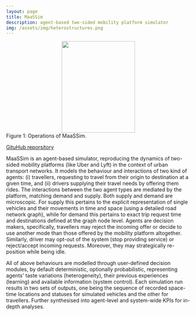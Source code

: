 ```yaml
---
layout: page
title: MaaSSim
description: agent-based two-sided mobility platform simulator
img: /assets/img/heterostructures.png
---
```




<center><img src="https://github.com/RafalKucharskiPK/MaaSSim/raw/master/data/MaaSSim_animation.gif" height="250" width="200"></center>
<div class="col three caption">
    Figure 1: Operations of MaaSSim.
</div>

[GituHub reporsitory](https://github.com/RafalKucharskiPK/MaaSSim)

MaaSSim is an agent-based simulator, reproducing the dynamics of two-sided mobility platforms (like Uber and Lyft) in the context of urban transport networks. It models the behaviour and interactions of two kind of agents: (i) travellers, requesting to travel from their origin to destination at a given time, and (ii) drivers supplying their travel needs by offering them rides. The interactions between the two agent types are mediated by the platform, matching demand and supply. Both supply and demand are microscopic. For supply this pertains to the explicit representation of single vehicles and their movements in time and space (using a detailed road network graph), while for demand this pertains to exact trip request time and destinations defined at the graph node level. Agents are decision makers, specifically, travellers may reject the incoming offer or decide to use another mode than those offered by the mobility platform altogether. Similarly, driver may opt-out of the system (stop providing service) or reject/accept incoming requests. Moreover, they may strategically re-position while being idle.

All of above behaviours are modelled through user-defined decision modules, by default deterministic, optionally probabilistic, representing agents' taste variations (heterogeneity), their previous experiences (learning) and available information (system control). Each simulation run results in two sets of outputs, one being the sequence of recorded space-time locations and statuses for simulated vehicles and the other for travellers. Further synthesised into agent-level and system-wide KPIs for in-depth analyses.



